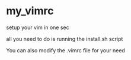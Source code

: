 my_vimrc
========
setup your vim in one sec

all you need to do is running the install.sh script

You can also modify the .vimrc file for your need
